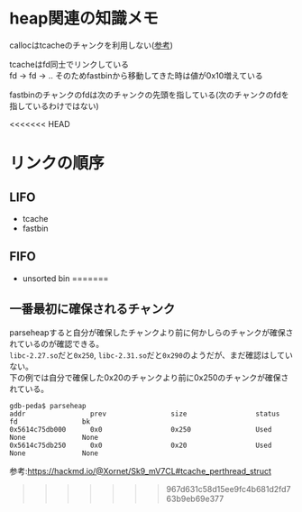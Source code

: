 # heap関連の知識メモ

callocはtcacheのチャンクを利用しない([参考](https://github.com/kisqragi/pwn/tree/main/writeup/2021/hsctf/house_of_sice))  

tcacheはfd同士でリンクしている  
fd -> fd -> ..
そのためfastbinから移動してきた時は値が0x10増えている

fastbinのチャンクのfdは次のチャンクの先頭を指している(次のチャンクのfdを指しているわけではない)

<<<<<<< HEAD
# リンクの順序
## LIFO
* tcache
* fastbin
## FIFO
* unsorted bin
=======
## 一番最初に確保されるチャンク
parseheapすると自分が確保したチャンクより前に何かしらのチャンクが確保されているのが確認できる。  
`libc-2.27.so`だと`0x250`, `libc-2.31.so`だと`0x290`のようだが、まだ確認はしていない。  
下の例では自分で確保した0x20のチャンクより前に0x250のチャンクが確保されている。  
```
gdb-peda$ parseheap
addr                prev                size                 status              fd                bk                
0x5614c75db000      0x0                 0x250                Used                None              None
0x5614c75db250      0x0                 0x20                 Used                None              None
```
参考:https://hackmd.io/@Xornet/Sk9_mV7CL#tcache_perthread_struct
>>>>>>> 967d631c58d15ee9fc4b681d2fd763b9eb69e377
